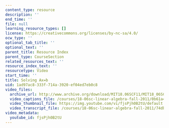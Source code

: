 ```yaml
---
content_type: resource
description: ''
end_time: ''
file: null
learning_resource_types: []
license: https://creativecommons.org/licenses/by-nc-sa/4.0/
ocw_type: ''
optional_tab_title: ''
optional_text: ''
parent_title: Resource Index
parent_type: CourseSection
related_resources_text: ''
resource_index_text: ''
resourcetype: Video
start_time: ''
title: Solving Ax=b
uid: 1ad97ac8-333f-714a-3920-ef04ed7eb0c8
video_files:
  archive_url: http://www.archive.org/download/MIT18.06SCF11/MIT18_06SC_110714_M3_300k.mp4
  video_captions_file: /courses/18-06sc-linear-algebra-fall-2011/0b61a45dff63528998e8bc5b0d4fed85_fjsPjh0B2tU.vtt
  video_thumbnail_file: https://img.youtube.com/vi/fjsPjh0B2tU/default.jpg
  video_transcript_file: /courses/18-06sc-linear-algebra-fall-2011/74db2b04ac874e21aaf88c92c3ac5fae_fjsPjh0B2tU.pdf
video_metadata:
  youtube_id: fjsPjh0B2tU
---
```

